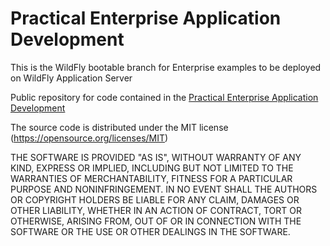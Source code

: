 Practical Enterprise Application Development
=====================================

This is the WildFly bootable branch for Enterprise examples to be deployed on WildFly Application Server

Public repository for code contained in the [Practical Enterprise Application Development](http://www.itbuzzpress.com/ebooks/java-ee-7-development-on-wildfly.html)

The source code is distributed under the MIT license (https://opensource.org/licenses/MIT)

THE SOFTWARE IS PROVIDED "AS IS", WITHOUT WARRANTY OF ANY KIND, EXPRESS OR IMPLIED, INCLUDING BUT NOT LIMITED TO THE WARRANTIES OF MERCHANTABILITY, FITNESS FOR A PARTICULAR PURPOSE AND NONINFRINGEMENT. IN NO EVENT SHALL THE AUTHORS OR COPYRIGHT HOLDERS BE LIABLE FOR ANY CLAIM, DAMAGES OR OTHER LIABILITY, WHETHER IN AN ACTION OF CONTRACT, TORT OR OTHERWISE, ARISING FROM, OUT OF OR IN CONNECTION WITH THE SOFTWARE OR THE USE OR OTHER DEALINGS IN THE SOFTWARE.

